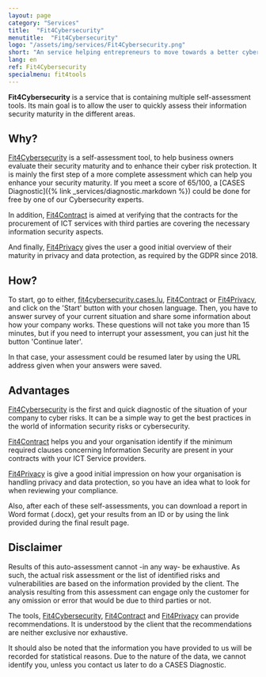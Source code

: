 ```yaml
---
layout: page
category: "Services"
title:  "Fit4Cybersecurity"
menutitle:  "Fit4Cybersecurity"
logo: "/assets/img/services/Fit4Cybersecurity.png"
short: "An service helping entrepreneurs to move towards a better cybersecurity strategy."
lang: en
ref: Fit4Cybersecurity
specialmenu: fit4tools
---
```


**Fit4Cybersecurity** is a service that is containing multiple self-assessment tools. Its main goal is to allow the user to quickly assess their information security maturity in the different areas.

## Why?

[Fit4Cybersecurity](https://fit4cybersecurity.cases.lu) is a self-assessment tool, to help business owners evaluate their security maturity and to enhance their cyber risk protection. It is mainly the first step of a more complete assessment which can help you enhance your security maturity. If you meet a score of 65/100, a [CASES Diagnostic]({% link _services/diagnostic.markdown %}) could be done for free by one of our Cybersecurity experts.

In addition, [Fit4Contract](https://contract.cases.lu) is aimed at verifying that the contracts for the procurement of ICT services with third parties are covering the necessary information security aspects.

And finally, [Fit4Privacy](https://fit4privacy.cases.lu) gives the user a good initial overview of their maturity in privacy and data protection, as required by the GDPR since 2018.

## How?

To start, go to either, [fit4cybersecurity.cases.lu](https://fit4cybersecurity.cases.lu), [Fit4Contract](https://contract.cases.lu) or [Fit4Privacy](https://fit4privacy.cases.lu), and click on the 'Start' button with your chosen language. Then, you have to answer survey of your current situation and share some information about how your company works. These questions will not take you more than 15 minutes, but if you need to interrupt your assessment, you can just hit the button 'Continue later'.

In that case, your assessment could be resumed later by using the URL address given when your answers were saved.

## Advantages

[Fit4Cybersecurity](http://fit4cybersecurity.cases.lu) is the first and quick diagnostic of the situation of your company to cyber risks. It can be a simple way to get the best practices in the world of information security risks or cybersecurity.

[Fit4Contract](https://contract.cases.lu) helps you and your organisation identify if the minimum required clauses concerning Information Security are present in your contracts with your ICT Service providers.

[Fit4Privacy](https://fit4privacy.cases.lu) is give a good initial impression on how your organisation is handling privacy and data protection, so you have an idea what to look for when reviewing your compliance.

Also, after each of these self-assessments, you can download a report in Word format (.docx), get your results from an ID or by using the link provided during the final result page.

## Disclaimer

Results of this auto-assessment cannot -in any way- be exhaustive. As such, the actual risk assessment or the list of identified risks and vulnerabilities are based on the information provided by the client. The analysis resulting from this assessment can engage only the customer for any omission or error that would be due to third parties or not.

The tools, [Fit4Cybersecurity](http://fit4cybersecurity.cases.lu), [Fit4Contract](https://contract.cases.lu) and [Fit4Privacy](https://fit4privacy.cases.lu) can provide recommendations. It is understood by the client that the recommendations are neither exclusive nor exhaustive.

It should also be noted that the information you have provided to us will be recorded for statistical reasons. Due to the nature of the data, we cannot identify you, unless you contact us later to do a CASES Diagnostic.
